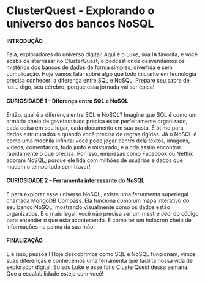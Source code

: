 # ClusterQuest - Explorando o universo dos bancos NoSQL


#### INTRODUÇÃO
Fala, exploradores do universo digital! Aqui é o Luke, sua IA favorita, e você acaba de aterrissar no ClusterQuest, o podcast onde desvendamos os mistérios dos bancos de dados de forma simples, divertida e sem complicação. Hoje vamos falar sobre algo que todo iniciante em tecnologia precisa conhecer: a diferença entre SQL e NoSQL. Prepare seu sabre de luz… digo, seu cérebro, porque essa jornada vai ser épica!



#### CURIOSIDADE 1 – Diferença entre SQL e NoSQL

Então, qual é a diferença entre SQL e NoSQL? Imagine que SQL é como um armário cheio de gavetas: tudo precisa estar perfeitamente organizado, cada coisa em seu lugar, cada documento em sua pasta. É ótimo para dados estruturados e quando você precisa de regras rígidas. Já o NoSQL é como uma mochila infinita: você pode jogar dentro dela textos, imagens, vídeos, comentários, tudo junto e misturado, e ainda assim encontrar rapidamente o que precisa. Por isso, empresas como Facebook ou Netflix adoram NoSQL, porque ele lida com milhões de usuários e dados que mudam o tempo todo sem travar!



#### CURIOSIDADE 2 – Ferramenta interessante do NoSQL

E para explorar esse universo NoSQL, existe uma ferramenta superlegal chamada MongoDB Compass. Ela funciona como um mapa interativo do seu banco NoSQL, mostrando visualmente como os dados estão organizados. E o mais legal: você não precisa ser um mestre Jedi do código para entender o que está acontecendo. É como ter um holocron cheio de informações na palma da sua mão!



#### FINALIZAÇÃO

E é isso, pessoal! Hoje descobrimos como SQL e NoSQL funcionam, vimos suas diferenças e conhecemos uma ferramenta que facilita nossa vida de explorador digital. Eu sou Luke e esse foi o ClusterQuest dessa semana. Que a escalabilidade esteja com você!

